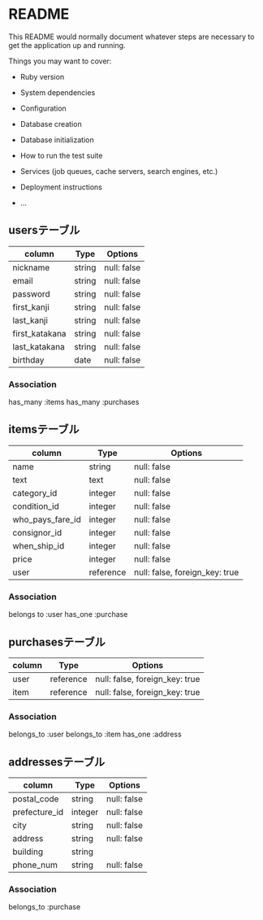 # README

This README would normally document whatever steps are necessary to get the
application up and running.

Things you may want to cover:

* Ruby version

* System dependencies

* Configuration

* Database creation

* Database initialization

* How to run the test suite

* Services (job queues, cache servers, search engines, etc.)

* Deployment instructions

* ...


## usersテーブル

|column        |Type   |Options    |
|--------------|-------|-----------|
|nickname      |string |null: false|
|email         |string |null: false|
|password      |string |null: false|
|first_kanji   |string |null: false|
|last_kanji    |string |null: false|
|first_katakana|string |null: false|
|last_katakana |string |null: false|
|birthday      |date   |null: false|

### Association
has_many :items
has_many :purchases


## itemsテーブル

|column           |Type     |Options                       |
|-----------------|---------|------------------------------|
|name             |string   |null: false                   |
|text             |text     |null: false                   |
|category_id      |integer  |null: false                   |
|condition_id     |integer  |null: false                   |
|who_pays_fare_id |integer  |null: false                   |
|consignor_id     |integer  |null: false                   |
|when_ship_id     |integer  |null: false                   |
|price            |integer  |null: false                   |
|user             |reference|null: false, foreign_key: true|

### Association
belongs to :user
has_one :purchase


## purchasesテーブル

|column |Type     |Options                       |
|-------|---------|------------------------------|
|user   |reference|null: false, foreign_key: true|
|item   |reference|null: false, foreign_key: true|

### Association
belongs_to :user
belongs_to :item
has_one :address

## addressesテーブル

|column       |Type     |Options                       |
|-------------|---------|------------------------------|
|postal_code  |string   |null: false                   |
|prefecture_id|integer  |null: false                   |
|city         |string   |null: false                   |
|address      |string   |null: false                   |
|building     |string   |                              |
|phone_num    |string   |null: false                   |


### Association
belongs_to :purchase